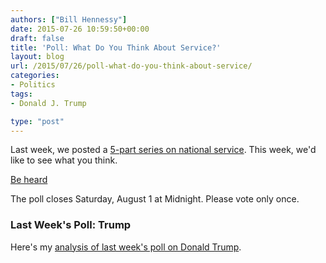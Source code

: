 ```yaml
---
authors: ["Bill Hennessy"]
date: 2015-07-26 10:59:50+00:00
draft: false
title: 'Poll: What Do You Think About Service?'
layout: blog
url: /2015/07/26/poll-what-do-you-think-about-service/
categories:
- Politics
tags:
- Donald J. Trump

type: "post"
---
```


Last week, we posted a [5-part series on national service](https://hennessysview.com/free-service-ebook/). This week, we'd like to see what you think.

[Be heard](https://bhennessy.typeform.com/to/WanYU7)


The poll closes Saturday, August 1 at Midnight.
Please vote only once.



### Last Week's Poll: Trump



Here's my [analysis of last week's poll on Donald Trump](https://wp.me/p3daxv-4f6).
